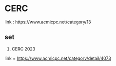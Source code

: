 # CERC #

link : https://www.acmicpc.net/category/13

## set ##

1. CERC 2023 

link = https://www.acmicpc.net/category/detail/4073

